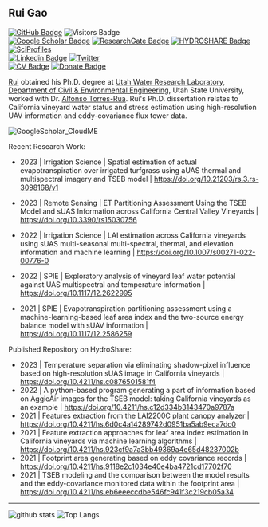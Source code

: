 ## Rui Gao

[![GitHub Badge](https://img.shields.io/github/followers/RuiGao9?style=social)](https://github.com/RuiGao9?tab=followers)
![Visitors Badge](https://visitor-badge.laobi.icu/badge?page_id=RuiGao9.RuiGao9)<br>
[![Google Scholar Badge](https://img.shields.io/badge/GoogleScholar-blue)](https://scholar.google.com/citations?hl=en&user=dR_SQZkAAAAJ)
[![ResearchGate Badge](https://img.shields.io/badge/ResearchGate-green)](https://www.researchgate.net/profile/Rui-Gao-55)
[![HYDROSHARE Badge](https://img.shields.io/badge/CUAHSI-HYDROSHARE-green)](https://www.hydroshare.org/home/)
[![SciProfiles](https://img.shields.io/badge/Sci-Profiles-lightblue)](https://sciprofiles.com/profile/2683627)<br>
[![Linkedin Badge](https://img.shields.io/badge/Linkedin-blue)](https://www.linkedin.com/in/ruigao9)
[![Twitter](https://img.shields.io/twitter/url/https/twitter.com/cloudposse.svg?style=social&label=Follow%20%40RaymondGao7)](https://twitter.com/RaymondGao7)<br>
[![CV Badge](https://img.shields.io/badge/My-CV-critical)](https://drive.google.com/file/d/1RqJPnoYggKrULKly3n7fQcFqSUA8CTeP/view?usp=drive_link)
[![Donate Badge](https://img.shields.io/badge/Buy%20me%20a%20coffee-blue.svg)](https://www.buymeacoffee.com/RuiGao)


[Rui](https://www.researchgate.net/profile/Rui-Gao-55) obtained his Ph.D. degree at [Utah Water Research Laboratory](https://uwrl.usu.edu/), [Department of Civil & Environmental Engineering](https://engineering.usu.edu/cee/), Utah State University, worked with Dr. [Alfonso Torres-Rua](https://engineering.usu.edu/cee/people/faculty/torres-alfonso). Rui's Ph.D. dissertation relates to California vineyard water status and stress estimation using high-resolution UAV information and eddy-covariance flux tower data. <br>

![GoogleScholar_CloudME](https://github.com/RuiGao9/RuiGao9/assets/51354367/93a671f9-b8d5-4e5b-8cc4-46fa60e9f77b)


Recent Research Work:
- 2023 | Irrigation Science | Spatial estimation of actual evapotranspiration over irrigated turfgrass using aUAS thermal and multispectral imagery and TSEB model | https://doi.org/10.21203/rs.3.rs-3098168/v1

- 2023 | Remote Sensing | ET Partitioning Assessment Using the TSEB Model and sUAS Information across California Central Valley Vineyards | https://doi.org/10.3390/rs15030756

- 2022 | Irrigation Science | LAI estimation across California vineyards using sUAS multi-seasonal multi-spectral, thermal, and elevation information and machine learning | https://doi.org/10.1007/s00271-022-00776-0

- 2022 | SPIE | Exploratory analysis of vineyard leaf water potential against UAS multispectral and temperature information | https://doi.org/10.1117/12.2622995

- 2021 | SPIE | Evapotranspiration partitioning assessment using a machine-learning-based leaf area index and the two-source energy balance model with sUAV information | https://doi.org/10.1117/12.2586259

Published Repository on HydroShare:
- 2023 | Temperature separation via eliminating shadow-pixel influence based on high-resolution sUAS image in California vineyards | https://doi.org/10.4211/hs.c0876501581f4
- 2022 | A python-based program generating a part of information based on AggieAir images for the TSEB model: taking California vineyards as an example | https://doi.org/10.4211/hs.c12d334b3143470a9787a
- 2021 | Features extraction from the LAI2200C plant canopy analyzer | https://doi.org/10.4211/hs.6d0c4a14289742d0951ba5ab9eca7dc0
- 2021 | Feature extraction approaches for leaf area index estimation in California vineyards via machine learning algorithms | https://doi.org/10.4211/hs.923cf9a7a3bb49369a4e65d48237002b
- 2021 | Footprint area generating based on eddy covariance records | https://doi.org/10.4211/hs.9118e2c1034e40e4ba4721cd17702f70
- 2021 | TSEB modeling and the comparison between the model results and the eddy-covariance monitored data within the footprint area | https://doi.org/10.4211/hs.eb6eeeccdbe546fc941f3c219cb05a34

---

![github stats](https://github-readme-stats.vercel.app/api?username=RuiGao9&show_icons=true)
![Top Langs](https://github-readme-stats.vercel.app/api/top-langs/?username=RuiGao9&hide=javascript,go,html)
